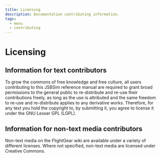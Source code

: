 ```yaml
---
title: Licensing
description: Documentation contributing information.
tags:
  - menu
  - contributing
---
```


# Licensing

## Information for text contributors

To grow the commons of free knowledge and free culture, all users contributing to this JSBSim reference manual are required to grant broad permissions to the general public to re-distribute and re-use their contributions freely, as long as the use is attributed and the same freedom to re-use and re-distribute applies to any derivative works. Therefore, for any text you hold the copyright to, by submitting it, you agree to license it under the GNU Lesser GPL (LGPL).

## Information for non-text media contributors

Non-text media on the FlightGear wiki are available under a variety of different licenses. Where not specified, non-text media are licensed under Creative Commons.
